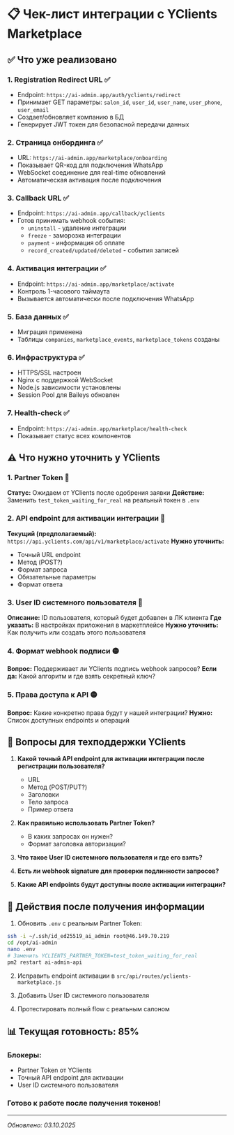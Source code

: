 # 📋 Чек-лист интеграции с YClients Marketplace

## ✅ Что уже реализовано

### 1. Registration Redirect URL ✅
- Endpoint: `https://ai-admin.app/auth/yclients/redirect`
- Принимает GET параметры: `salon_id`, `user_id`, `user_name`, `user_phone`, `user_email`
- Создает/обновляет компанию в БД
- Генерирует JWT токен для безопасной передачи данных

### 2. Страница онбординга ✅
- URL: `https://ai-admin.app/marketplace/onboarding`
- Показывает QR-код для подключения WhatsApp
- WebSocket соединение для real-time обновлений
- Автоматическая активация после подключения

### 3. Callback URL ✅
- Endpoint: `https://ai-admin.app/callback/yclients`
- Готов принимать webhook события:
  - `uninstall` - удаление интеграции
  - `freeze` - заморозка интеграции
  - `payment` - информация об оплате
  - `record_created/updated/deleted` - события записей

### 4. Активация интеграции ✅
- Endpoint: `https://ai-admin.app/marketplace/activate`
- Контроль 1-часового таймаута
- Вызывается автоматически после подключения WhatsApp

### 5. База данных ✅
- Миграция применена
- Таблицы `companies`, `marketplace_events`, `marketplace_tokens` созданы

### 6. Инфраструктура ✅
- HTTPS/SSL настроен
- Nginx с поддержкой WebSocket
- Node.js зависимости установлены
- Session Pool для Baileys обновлен

### 7. Health-check ✅
- Endpoint: `https://ai-admin.app/marketplace/health-check`
- Показывает статус всех компонентов

## ⚠️ Что нужно уточнить у YClients

### 1. Partner Token 🔴
**Статус:** Ожидаем от YClients после одобрения заявки
**Действие:** Заменить `test_token_waiting_for_real` на реальный токен в `.env`

### 2. API endpoint для активации интеграции 🔴
**Текущий (предполагаемый):** `https://api.yclients.com/api/v1/marketplace/activate`
**Нужно уточнить:**
- Точный URL endpoint
- Метод (POST?)
- Формат запроса
- Обязательные параметры
- Формат ответа

### 3. User ID системного пользователя 🔴
**Описание:** ID пользователя, который будет добавлен в ЛК клиента
**Где указать:** В настройках приложения в маркетплейсе
**Нужно уточнить:** Как получить или создать этого пользователя

### 4. Формат webhook подписи 🟡
**Вопрос:** Поддерживает ли YClients подпись webhook запросов?
**Если да:** Какой алгоритм и где взять секретный ключ?

### 5. Права доступа к API 🟡
**Вопрос:** Какие конкретно права будут у нашей интеграции?
**Нужно:** Список доступных endpoints и операций

## 📝 Вопросы для техподдержки YClients

1. **Какой точный API endpoint для активации интеграции после регистрации пользователя?**
   - URL
   - Метод (POST/PUT?)
   - Заголовки
   - Тело запроса
   - Пример ответа

2. **Как правильно использовать Partner Token?**
   - В каких запросах он нужен?
   - Формат заголовка авторизации?

3. **Что такое User ID системного пользователя и где его взять?**

4. **Есть ли webhook signature для проверки подлинности запросов?**

5. **Какие API endpoints будут доступны после активации интеграции?**

## 🚀 Действия после получения информации

1. Обновить `.env` с реальным Partner Token:
```bash
ssh -i ~/.ssh/id_ed25519_ai_admin root@46.149.70.219
cd /opt/ai-admin
nano .env
# Заменить YCLIENTS_PARTNER_TOKEN=test_token_waiting_for_real
pm2 restart ai-admin-api
```

2. Исправить endpoint активации в `src/api/routes/yclients-marketplace.js`

3. Добавить User ID системного пользователя

4. Протестировать полный flow с реальным салоном

## 📊 Текущая готовность: 85%

### Блокеры:
- Partner Token от YClients
- Точный API endpoint для активации
- User ID системного пользователя

### Готово к работе после получения токенов!

---
*Обновлено: 03.10.2025*